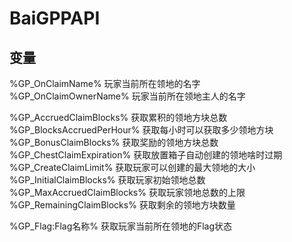 # BaiGPPAPI

## 变量

%GP_OnClaimName% 玩家当前所在领地的名字  
%GP_OnClaimOwnerName% 玩家当前所在领地主人的名字  
  
%GP_AccruedClaimBlocks% 获取累积的领地方块总数  
%GP_BlocksAccruedPerHour% 获取每小时可以获取多少领地方块  
%GP_BonusClaimBlocks% 获取奖励的领地方块总数  
%GP_ChestClaimExpiration% 获取放置箱子自动创建的领地啥时过期  
%GP_CreateClaimLimit% 获取玩家可以创建的最大领地的大小  
%GP_InitialClaimBlocks% 获取玩家初始领地总数  
%GP_MaxAccruedClaimBlocks% 获取玩家领地总数的上限  
%GP_RemainingClaimBlocks% 获取剩余的领地方块数量  
  
%GP_Flag:Flag名称% 获取玩家当前所在领地的Flag状态
